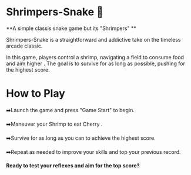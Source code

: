 # Shrimpers-Snake 🦐
**A simple classis snake game but its "Shrimpers" **

Shrimpers-Snake is a straightforward and addictive take on the timeless arcade classic. 

In this game, players control a shrimp, navigating a field to consume food and aim higher . The goal is to survive for as long as possible, pushing for the highest score.

# How to Play
➡️Launch the game and press "Game Start" to begin.

➡️Maneuver your Shrimp to eat Cherry .

➡️Survive for as long as you can to achieve the highest score.

➡️Repeat as needed to improve your skills and top your previous record.

**Ready to test your reflexes and aim for the top score?**
